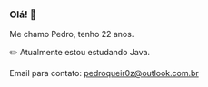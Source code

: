 ### Olá! 👋

Me chamo Pedro, tenho 22 anos.

✏️ Atualmente estou estudando Java.<br />

Email para contato: pedroqueir0z@outlook.com.br
